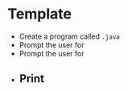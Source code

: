 # Template

- Create a program called `.java`
- Prompt the user for 
- Prompt the user for 
- Print 
  - 
